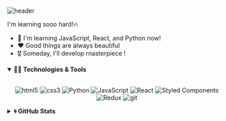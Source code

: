![header](https://capsule-render.vercel.app/api?type=waving&color=timeGradient&height=240&section=header&text=Hi,%20My%20Name%20is%20Seop👋&fontSize=50&animation=fadeIn&fontAlignY=36)

I'm learning sooo hard!🔥

- 🌱 I'm learning JavaScript, React, and Python now!
- ❤️ Good things are always beautiful
- 🎖️ Someday, I'll develop rnasterpiece !


<details markdown="1" open>
<summary><strong>👩‍💻 Technologies & Tools</strong></summary>

<br/>

<p align="center">
  <img alt="html5" src="https://img.shields.io/badge/-HTML5-E34F26?&style=for-the-badge&logo=html5&logoColor=white"/>
  <img alt="css3" src="https://img.shields.io/badge/-CSS3-046FBA?&style=for-the-badge&logo=CSS3&logoColor=white"/>
  <img alt="Python" src="https://img.shields.io/badge/python%20-%2314354C.svg?&style=for-the-badge&logo=python&logoColor=white"/>
  <img alt="JavaScript" src="https://img.shields.io/badge/javascript%20-%23323330.svg?&style=for-the-badge&logo=javascript&logoColor=%23F7DF1E"/>
  <img alt="React" src="http://img.shields.io/badge/react%20-%2361DAFB?&style=for-the-badge&logo=react&logoColor=white"/>
  <img alt="Styled Components" src="https://img.shields.io/badge/-Styled_Components-db7092?style=for-the-badge&logo=styled-components&logoColor=white" />
  <img alt="Redux" src="https://img.shields.io/badge/-Redux-764ABC?&style=for-the-badge&logo=redux&logoColor=white"/>
  <img alt="git" src="https://img.shields.io/badge/-Git-F05032?style=for-the-badge&logo=git&logoColor=white" />
</p>

</details>

<details markdown="1">
<summary><strong>🌀 GitHub Stats</strong></summary>

<br/>

<p align = "center">
  <img src = "https://github-readme-stats.vercel.app/api?username=sangseophwang&show_icons=true&theme=radical&count_private=true&line_height=27">
</p>

</details>

<!--
**sangseophwang/sangseophwang** is a ✨ _special_ ✨ repository because its `README.md` (this file) appears on your GitHub profile.

Here are some ideas to get you started:

- 🔭 I’m currently working on ...
- 🌱 I’m currently learning ...
- 👯 I’m looking to collaborate on ...
- 🤔 I’m looking for help with ...
- 💬 Ask me about ...
- 📫 How to reach me: ...
- 😄 Pronouns: ...
- ⚡ Fun fact: ...
-->
